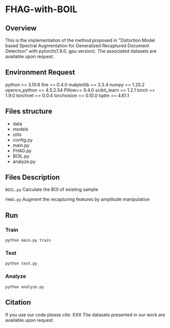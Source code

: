 # FHAG-with-BOIL

## Overview

This is the implementation of the method proposed in "Distortion Model based Spectral Augmentation for Generalized Recaptured Document Detection" with pytorch(1.9.0, gpu version). The associated datasets are available upon request.

## Environment Request

python == 3.10.6
fire == 0.4.0
matplotlib == 3.3.4
numpy == 1.20.2
opencv_python == 4.5.2.54
Pillow== 9.4.0
scikit_learn == 1.2.1
torch == 1.9.0
torchnet == 0.0.4
torchvision == 0.10.0
tqdm == 4.61.1

## Files structure

* data
* models
* utils
* config.py
* main.py
* FHAG.py
* BOIL.py
* analyze.py

## Files Description

```BOIL.py```
Calculate the BOI of existing sample

```FHAG.py```
Augment the recapturing features by amplitude manipulation

## Run

### Train

```terminal
python main.py train 
```

### Test

```terminal
python test.py 
```

### Analyze

```terminal
python analyze.py
```

## Citation

If you use our code please cite: XXX
The datasets presented in our work are available upon request.
